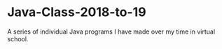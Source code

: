 # Java-Class-2018-to-19
A series of individual Java programs I have made over my time in virtual school.

